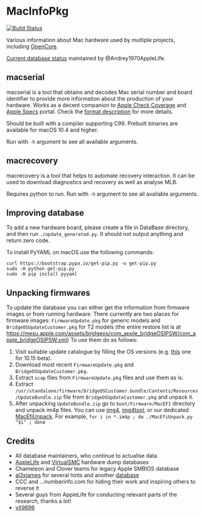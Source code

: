 MacInfoPkg
==========

[![Build Status](https://travis-ci.com/acidanthera/MacInfoPkg.svg?branch=master)](https://travis-ci.com/acidanthera/MacInfoPkg)

Various information about Mac hardware used by multiple projects,
including [OpenCore](https://github.com/acidanthera/OpenCorePkg).

[Current database status](https://docs.google.com/spreadsheets/d/1kGFz3_kp5xCDRRQpfnIUOvbiHXTmxEgyx97u73ImXXE/edit#gid=0) maintained by @Andrey1970AppleLife.

## macserial

macserial is a tool that obtains and decodes Mac serial number and board identifier to provide more information about the production of your hardware. Works as a decent companion to [Apple Check Coverage](https://checkcoverage.apple.com) and [Apple Specs](http://support-sp.apple.com/sp/index?page=cpuspec&cc=HTD5) portal. Check the [format description](https://github.com/acidanthera/MacInfoPkg/blob/master/macserial/FORMAT.md) for more details.

Should be built with a compiler supporting C99. Prebuilt binaries are available for macOS 10.4 and higher.

Run with `-h` argument to see all available arguments.

## macrecovery

macrecovery is a tool that helps to automate recovery interaction. It can be used to download diagnostics and recovery as well as analyse MLB.

Requires python to run. Run with `-h` argument to see all available arguments.

## Improving database

To add a new hardware board, please create a file in DataBase
directory, and then run `./update_generated.py`. It should not
output anything and return zero code.

To install PyYAML on macOS use the following commands:

```
curl https://bootstrap.pypa.io/get-pip.py -o get-pip.py
sudo -H python get-pip.py
sudo -H pip install pyyaml
```

## Unpacking firmwares

To update the database you can either get the information from firmware images or from
running hardware. There currently are two places for firmware images: `FirmwareUpdate.pkg`
for generic models and `BridgeOSUpdateCustomer.pkg` for T2 models (the entire restore list
is at https://mesu.apple.com/assets/bridgeos/com_apple_bridgeOSIPSW/com_apple_bridgeOSIPSW.xml) 
To use them do as follows:

1. Visit suitable update catalogue by filling the OS versions (e.g. [this](https://swscan.apple.com/content/catalogs/others/index-10.15seed-10.15-10.14-10.13-10.12-10.11-10.10-10.9-mountainlion-lion-snowleopard-leopard.merged-1.sucatalog.gz) one for 10.15 beta).
2. Download most recent `FirmwareUpdate.pkg` and `BridgeOSUpdateCustomer.pkg`.
3. Extract `scap` files from `FirmwareUpdate.pkg` files and use them as is.
4. Extract `/usr/standalone/firmware/bridgeOSCustomer.bundle/Contents/Resources/UpdateBundle.zip`
   file from `BridgeOSUpdateCustomer.pkg` and unpack it.
5. After unpacking `UpdateBundle.zip` go to `boot/Firmware/MacEFI` directory and unpack im4p files.
   You can use [img4](https://github.com/xerub/img4lib), [img4tool](https://github.com/tihmstar/img4tool), or our dedicated [MacEfiUnpack](https://github.com/acidanthera/OcSupportPkg/blob/master/Utilities/MacEfiUnpack/MacEfiUnpack.py). For example, `for i in *.im4p ; do ./MacEfiUnpack.py "$i" ; done`

## Credits

* All database maintainers, who continue to actualise data
* [AppleLife](https://applelife.ru/threads/dampy-originalnyx-makov.2943712) and [VirtualSMC](https://github.com/acidanthera/VirtualSMC/tree/master/Docs) hardware dump databases
* Chameleon and Clover teams for legacy Apple SMBIOS database
* [al3xjames](https://github.com/al3xtjames) for several hints and another [database](https://github.com/al3xtjames/MacGen)
* CCC and ...numberinfo.com for hiding their work and inspiring others to reverse it
* Several guys from AppleLife for conducting relevant parts of the research, thanks a lot!
* [vit9696](https://github.com/vit9696)
